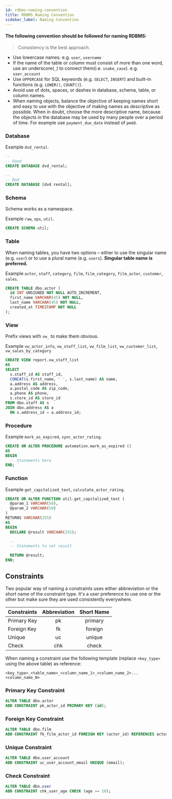 ```yaml
---
id: rdbms-naming-convention
title: RDBMS Naming Convention
sidebar_label: Naming Convention
---
```


#### The following convention should be followed for naming RDBMS:

> Consistency is the best approach.

* Use lowercase names. e.g. `user`, `username`
* If the name of the table or column must consist of more than one word, use an underscore(`_`) to connect them(i.e. `snake_case`). e.g. `user_account`
* Use `UPPERCASE` for SQL keywords (e.g. `SELECT`, `INSERT`) and built-in functions (e.g. `LOWER()`, `COUNT()`).
* Avoid use of dots, spaces, or dashes in database, schema, table, or column names.
* When naming objects, balance the objective of keeping names short and easy to use with the objective of making names as descriptive as possible. When in doubt, choose the more descriptive name, because the objects in the database may be used by many people over a period of time.
For example use `payment_due_date` instead of `pmdd`.

### Database

Example `dvd_rental`.

```sql
--
-- Good
CREATE DATABASE dvd_rental;

--
-- Bad
CREATE DATABASE [dvd rental];
```

### Schema

Schema works as a namespace.

Example `raw`, `ops`, `util`.

```sql
CREATE SCHEMA util;
```

### Table

When naming tables, you have two options – either to use the singular name (e.g. `user`) or to use a plural name (e.g. `users`). **Singular table name is preferred.**

Example `actor`, `staff`, `category`, `film`, `film_category`, `film_actor`, `customer`, `sales`.

```sql
CREATE TABLE dbo.actor (
  id INT UNSIGNED NOT NULL AUTO_INCREMENT,
  first_name VARCHAR(45) NOT NULL,
  last_name VARCHAR(45) NOT NULL,
  created_at TIMESTAMP NOT NULL
);
```

### View

Prefix views with `vw_` to make them obvious.

Example `vw_actor_info`, `vw_staff_list`, `vw_film_list`, `vw_customer_list`, `vw_sales_by_category`

```sql
CREATE VIEW report.vw_staff_list
AS
SELECT
  s.staff_id AS staff_id,
  CONCAT(s.first_name, ' ', s.last_name) AS name,
  a.address AS address,
  a.postal_code AS zip_code,
  a.phone AS phone,
  s.store_id AS store_id
FROM dbo.staff AS s
JOIN dbo.address AS a
  ON s.address_id = a.address_id;
```

### Procedure

Example `mark_as_expired`, `sync_actor_rating`.

```sql
CREATE OR ALTER PROCEDURE automation.mark_as_expired ()
AS
BEGIN
  -- Statements here
END;
```


### Function

Example `get_capitalized_text`, `calculate_actor_rating`.

```sql
CREATE OR ALTER FUNCTION util.get_capitalized_text (
  @param_1 VARCHAR(50),
  @param_2 VARCHAR(50)
)
RETURNS VARCHAR(255)
AS
BEGIN
  DECLARE @result VARCHAR(255);

  --
  -- Statements to set result

  RETURN @result;
END;
```

## Constraints

Two popular way of naming a constraints uses either abbreviation or the short name of the constraint type.
It's a user preference to use one or the other but make sure they are used consistently everywhere.

| Constraints | Abbreviation |  Short Name |
|:------------|:------------:|:-----------:|
| Primary Key |      pk      |   primary   |
| Foreign Key |      fk      |   foreign   |
| Unique      |      uc      |   unique    |
| Check       |      chk     |   check     |

When naming a constraint use the following template (replace `<key_type>` using the above table) as reference:

```
<key_type>_<table_name>_<column_name_1>_<column_name_2>...<column_name_N>
``` 

### Primary Key Constraint

```sql
ALTER TABLE dbo.actor
ADD CONSTRAINT pk_actor_id PRIMARY KEY (id);
```

### Foreign Key Constraint

```sql
ALTER TABLE dbo.film
ADD CONSTRAINT fk_film_actor_id FOREIGN KEY (actor_id) REFERENCES actor(id);
```

### Unique Constraint

```sql
ALTER TABLE dbo.user_account
ADD CONSTRAINT uc_user_account_email UNIQUE (email);
```

### Check Constraint

```sql
ALTER TABLE dbo.user
ADD CONSTRAINT chk_user_age CHECK (age >= 18);
```
